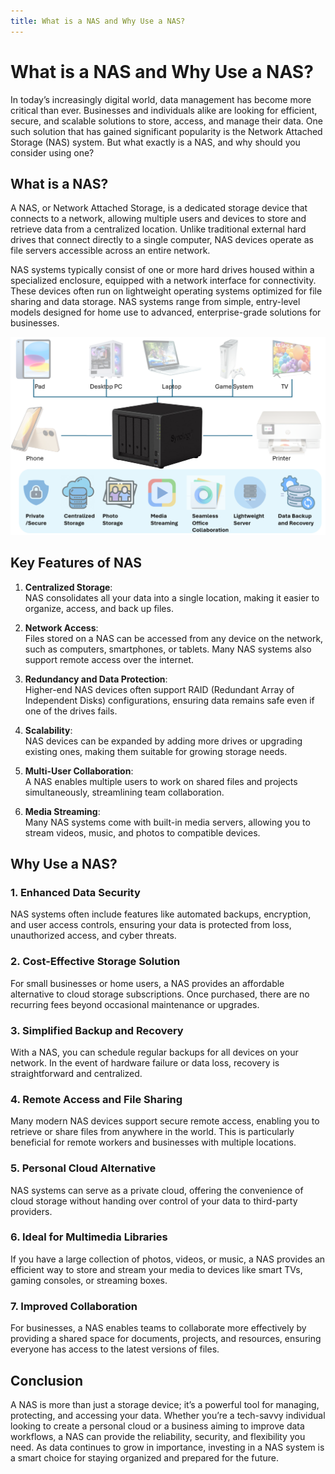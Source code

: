 ```yaml
---
title: What is a NAS and Why Use a NAS?
---
```


# **What is a NAS and Why Use a NAS?**

In today’s increasingly digital world, data management has become more critical than ever. Businesses and individuals alike are looking for efficient, secure, and scalable solutions to store, access, and manage their data. One such solution that has gained significant popularity is the Network Attached Storage (NAS) system. But what exactly is a NAS, and why should you consider using one?

## What is a NAS?

A NAS, or Network Attached Storage, is a dedicated storage device that connects to a network, allowing multiple users and devices to store and retrieve data from a centralized location. Unlike traditional external hard drives that connect directly to a single computer, NAS devices operate as file servers accessible across an entire network.

NAS systems typically consist of one or more hard drives housed within a specialized enclosure, equipped with a network interface for connectivity. These devices often run on lightweight operating systems optimized for file sharing and data storage. NAS systems range from simple, entry-level models designed for home use to advanced, enterprise-grade solutions for businesses.


![What is NAS and Why Use a NAS](/images/nas.png)

## Key Features of NAS

1. **Centralized Storage**:  
   NAS consolidates all your data into a single location, making it easier to organize, access, and back up files.

2. **Network Access**:  
   Files stored on a NAS can be accessed from any device on the network, such as computers, smartphones, or tablets. Many NAS systems also support remote access over the internet.

3. **Redundancy and Data Protection**:  
   Higher-end NAS devices often support RAID (Redundant Array of Independent Disks) configurations, ensuring data remains safe even if one of the drives fails.

4. **Scalability**:  
   NAS devices can be expanded by adding more drives or upgrading existing ones, making them suitable for growing storage needs.

5. **Multi-User Collaboration**:  
   A NAS enables multiple users to work on shared files and projects simultaneously, streamlining team collaboration.

6. **Media Streaming**:  
   Many NAS systems come with built-in media servers, allowing you to stream videos, music, and photos to compatible devices.

## Why Use a NAS?

### **1. Enhanced Data Security**
NAS systems often include features like automated backups, encryption, and user access controls, ensuring your data is protected from loss, unauthorized access, and cyber threats.

### **2. Cost-Effective Storage Solution**
For small businesses or home users, a NAS provides an affordable alternative to cloud storage subscriptions. Once purchased, there are no recurring fees beyond occasional maintenance or upgrades.

### **3. Simplified Backup and Recovery**
With a NAS, you can schedule regular backups for all devices on your network. In the event of hardware failure or data loss, recovery is straightforward and centralized.

### **4. Remote Access and File Sharing**
Many modern NAS devices support secure remote access, enabling you to retrieve or share files from anywhere in the world. This is particularly beneficial for remote workers and businesses with multiple locations.

### **5. Personal Cloud Alternative**
NAS systems can serve as a private cloud, offering the convenience of cloud storage without handing over control of your data to third-party providers.

### **6. Ideal for Multimedia Libraries**
If you have a large collection of photos, videos, or music, a NAS provides an efficient way to store and stream your media to devices like smart TVs, gaming consoles, or streaming boxes.

### **7. Improved Collaboration**
For businesses, a NAS enables teams to collaborate more effectively by providing a shared space for documents, projects, and resources, ensuring everyone has access to the latest versions of files.


## Conclusion
A NAS is more than just a storage device; it’s a powerful tool for managing, protecting, and accessing your data. Whether you’re a tech-savvy individual looking to create a personal cloud or a business aiming to improve data workflows, a NAS can provide the reliability, security, and flexibility you need. As data continues to grow in importance, investing in a NAS system is a smart choice for staying organized and prepared for the future.
